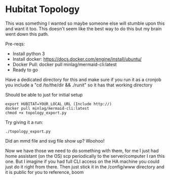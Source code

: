 # Hubitat Topology

This was something I wanted so maybe someone else will stumble upon this and want it too. This doesn't seem like the best way to do this but my brain went down this path.

Pre-reqs:
- Install python 3
- Install docker: https://docs.docker.com/engine/install/ubuntu/
- Docker Pull: docker pull minlag/mermaid-cli:latest
- Ready to go

Have a dedicated directory for this and make sure if you run it as a cronjob you include a "cd /to/the/dir && ./runit" so it has that working directory

Should be able to just for initial setup
```
export HUBITAT=YOUR_LOCAL_URL (Include http://)
docker pull minlag/mermaid-cli:latest
chmod +x topology_export.py
```

Try giving it a run:
```
./topology_export.py
```
Did an mmd file and svg file show up? Woohoo!

Now we have those we need to do something with them, for me I just had home assistant (on the OS) scp periodically to the server/computer I ran this one. But I imagine if you had full CLI access on the HA machine you could just do it right from there. Then just stick it in the /config/www directory and it is public for you to reference, boom
